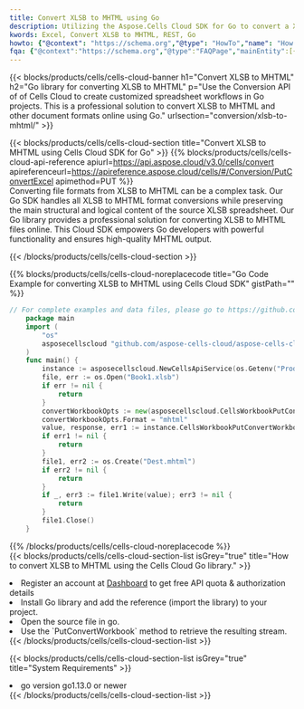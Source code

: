 ```yaml
---
title: Convert XLSB to MHTML using Go 
description: Utilizing the Aspose.Cells Cloud SDK for Go to convert a XLSB format file to a MHTML format file. 
kwords: Excel, Convert XLSB to MHTML, REST, Go
howto: {"@context": "https://schema.org","@type": "HowTo","name": "How to convert XLSB to MHTML using the Cells Cloud Go library.","description": "How to convert XLSB to MHTML using the Cells Cloud Go library.","image": {"@type": "ImageObject"},"url": "/go/conversion/xlsb-to-mhtml/","step": [{ "@type": "HowToStep","name": "How to convert XLSB to MHTML using the Cells Cloud Go library. step 1", "image": {"@type": "ImageObject",},"url": "/go/conversion/xlsb-to-mhtml/","text": "Register an account at <a href='https://dashboard.aspose.cloud/'>Dashboard</a> to get free API quota & authorization details",},{ "@type": "HowToStep","name": "How to convert XLSB to MHTML using the Cells Cloud Go library. step 1", "image": {"@type": "ImageObject",},"url": "/go/conversion/xlsb-to-mhtml/","text": "Install Go library and add the reference (import the library) to your project.",},{ "@type": "HowToStep","name": "How to convert XLSB to MHTML using the Cells Cloud Go library. step 1", "image": {"@type": "ImageObject",},"url": "/go/conversion/xlsb-to-mhtml/","text": "Open the source file in go.",},{ "@type": "HowToStep","name": "How to convert XLSB to MHTML using the Cells Cloud Go library. step 1", "image": {"@type": "ImageObject",},"url": "/go/conversion/xlsb-to-mhtml/","text": "Use the `PutConvertWorkbook` method to retrieve the resulting stream.",}, ],"supply": {"@type": "HowToSupply","name": "document"},"tool": [{"@type": "HowToTool","name": "Goland, Visual Studio Code, Eclipse"},{"@type": "HowToTool","name": "Aspose Cells"}],"totalTime": "PT6M"}
fqa: {"@context":"https://schema.org","@type":"FAQPage","mainEntity":[{"@type":"Question","name":"Why convert file formats in C# using REST API?","acceptedAnswer":{"@type":"Answer","text":"Documents are encoded in many ways, and some files may be incompatible with the software you use. To open and read such files, just convert them to appropriate file formats.<br/><ol><li>Install .NET SDK and add the reference (import the library) to your project.</li><li>Open the source file in C# using REST API.</li><li>Call the PutConvertWorkbookRequest() method, passing an output filename with required extension.</li><li>Get the result of conversion as a separate file.</li></ol>"}},{"@type":"Question","name":"What file formats can I convert with your C# library?","acceptedAnswer":{"@type":"Answer","text":"We support a variety of file formats for conversion using .NET library, including XLSX, Excel, xls , PDF, CSV, HTML, Markdown, XML, PNG, JPG, TIFF, Json, TXT and many more."}},{"@type":"Question","name":"What is the maximum allowed file size for conversion using this .NET library?","acceptedAnswer":{"@type":"Answer","text":"There are no file size limits for format conversions using .NET library."}}]}
---
```



{{< blocks/products/cells/cells-cloud-banner h1="Convert XLSB to MHTML" h2="Go library for converting XLSB to MHTML" p="Use the Conversion API of of Cells Cloud to create customized spreadsheet workflows in Go projects. This is a professional solution to convert XLSB to MHTML and other document formats online using Go." urlsection="conversion/xlsb-to-mhtml/" >}}

{{< blocks/products/cells/cells-cloud-section  title="Convert XLSB to MHTML using Cells Cloud SDK for Go" >}}
{{% blocks/products/cells/cells-cloud-api-reference  apiurl=https://api.aspose.cloud/v3.0/cells/convert  apireferenceurl=https://apireference.aspose.cloud/cells/#/Conversion/PutConvertExcel  apimethod=PUT %}}
<br/>
Converting file formats from XLSB to MHTML can be a complex task. Our Go SDK handles all XLSB to MHTML format conversions while preserving the main structural and logical content of the source XLSB spreadsheet. Our Go library provides a professional solution for converting XLSB to MHTML files online. This Cloud SDK empowers Go developers with powerful functionality and ensures high-quality MHTML output.

{{< /blocks/products/cells/cells-cloud-section >}}

{{% blocks/products/cells/cells-cloud-noreplacecode title="Go Code Example for converting XLSB to MHTML using Cells Cloud SDK" gistPath="" %}}
 
```go
// For complete examples and data files, please go to https://github.com/aspose-cells-cloud/aspose-cells-cloud-go/
    package main
    import (
	    "os"
	    asposecellscloud "github.com/aspose-cells-cloud/aspose-cells-cloud-go/v22"
    )
    func main() {
	    instance := asposecellscloud.NewCellsApiService(os.Getenv("ProductClientId"), os.Getenv("ProductClientSecret"))
	    file, err := os.Open("Book1.xlsb")
	    if err != nil {
		    return
	    }
	    convertWorkbookOpts := new(asposecellscloud.CellsWorkbookPutConvertWorkbookOpts)
	    convertWorkbookOpts.Format = "mhtml"
	    value, response, err1 := instance.CellsWorkbookPutConvertWorkbook(file, convertWorkbookOpts)
	    if err1 != nil {
		    return
	    }
	    file1, err2 := os.Create("Dest.mhtml")
	    if err2 != nil {
		    return
	    }
	    if _, err3 := file1.Write(value); err3 != nil {
		    return
	    }
	    file1.Close()
    }
```
 
{{% /blocks/products/cells/cells-cloud-noreplacecode  %}}
<br/>
{{< blocks/products/cells/cells-cloud-section-list isGrey="true"  title="How to convert XLSB to MHTML using the Cells Cloud Go library." >}}
<li>Register an account at <a href="https://dashboard.aspose.cloud/">Dashboard</a> to get free API quota & authorization details</li>
<li>Install Go library and add the reference (import the library) to your project.</li>
<li>Open the source file in go.</li>
<li>Use the `PutConvertWorkbook` method to retrieve the resulting stream.</li>
{{< /blocks/products/cells/cells-cloud-section-list >}}

{{< blocks/products/cells/cells-cloud-section-list isGrey="true"  title="System Requirements" >}}
<li>go version go1.13.0 or newer</li>
{{< /blocks/products/cells/cells-cloud-section-list >}}
